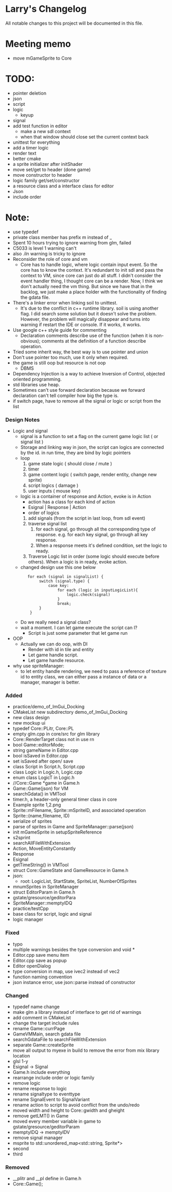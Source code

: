 # Larry's Changelog
All notable changes to this project will be documented in this file.
# Meeting memo
- move mGameSprite to Core
# TODO:
- pointer deletion
- json
- script
- logic
  - keyup
- signal
- add test function in editor
  - make a new sdl context
  - when that window should close set the current context back
- unittest for everything
- add a timer logic 
- render text
- better cmake
- a sprite initializer after initShader
- move set/get to header (done game)
- move constructor to header
- logic family get/set/constructor
- a resource class and a interface class for editor
- Json 
- include order

# Note:
- use typedef
- private class member has prefix m instead of _
- Spent 10 hours trying to ignore warning from glm, failed
- C5033 is level 1 warning can't 
- also .iln warning is tricky to ignore
- Reconsider the role of core and vm
  - Core has to handle logic, where logic contain input event. So the core has
    to know the context. It's redundant to init sdl and pass the context to VM,
    since core can just do all stuff. I didn't consider the event handler thing,
    I thought core can be a render. Now, I think we don't actually need the vm
    thing. But since we have that in the backlog, we just make a place holder
    with the functionality of finding the gdata file.
- There's a linker error when linking soil to unittest.
  - It's due to the conflict in c++ runtime library. soil is using another flag.
    I did search some solution but it doesn't solve the problem. However, the
    problem will magically disappear and turns into warning if restart the IDE
    or console. If it works, it works. 
- Use google c++ style guide for commenting
  - Declaration comments describe use of the function (when it is non-obvious);
    comments at the definition of a function describe operation.
- Tried some inherit way, the best way is to use pointer and union
- Don't use pointer too much, use it only when required.
- the game is still oop but resource is not oop
  - DBMS
- Dependency Injection is a way to achieve Inversion of Control, objected
  oriented programming.
- std libraries use heap.
- Sometimes can't use forward declaration because we forward declaration can't
  tell compiler how big the type is.
- if switch page, have to remove all the signal or logic or script from the list
  




### Design Notes
- Logic and signal
  - signal is a function to set a flag on the current game logic list ( or signal list )
  - Storage and linking way in json, the script can logics are connected by the id. in run time, they are bind by logic pointers
  - loop
    1. game state logic ( should close / mute ) 
    2. timer
    3. game content logic ( switch page, render entity, change new sprite)
    4. script logics ( damage )
    5. user inputs ( mouse key)
  - logic is a container of response and Action, evoke is in Action
    - action has a class for each kind of action
    - Esignal | Response | Action
    - order of logics
    1. add signals (from the script in last loop, from sdl event)
    2. traverse signal list
       1. for each signal, go through all the corresponding type of response. e.g. for each key signal, go through all key response.
       2. When a response meets it's defined condition, set the logic to ready.
    3. Traverse Logic list in order (some logic should execute before others).
       When a logic is in ready, evoke action.
  - changed design use this one below
     ```    
        for each (signal in signalList) {
             switch (signal.type) {
                 case key:
                     for each (logic in inputLogicList){
                         logic.check(signal)
                     }
                     break;
             }
         }
  - Do we really need a signal class?
  - wait a moment. I can let game execute the script can I?
    - Script is just some parameter that let game run
- OOP
  - Actually we can do oop, with DI
    - Render with id in tile and entity 
    - Let game handle script. 
    - Let game handle resource. 
- why use spriteManager: 
    - to let entity handle rendering, we need to pass a reference of texture id to entity class, we can either pass a instance of data or a manager, manager is better.



### Added
- practice/demo_of_ImGui_Docking
- CMakeList new subdirectory demo_of_ImGui_Docking
- new class design
- new mockup ui
- typedef Core::PLitr, Core::PL
- empty glm.cpp in core/src for glm library
- Core::RenderTarget class not in use rn
- bool Game::editorMode;
- string gameName in Editor.cpp 
- bool isSaved in Editor.cpp
- set isSaved after open/ save
- class Script in Script.h, Script.cpp
- class Logic in Logic.h, Logic.cpp
- enum class LogicT in Logic.h 
- //Core::Game *game in Game.h
- Game::Game(json) for VM
- searchGdata() in VMTool
- timer.h, a header-only general timer class in core
- Example sprite 1,2.png
- Sprite::mFilename, Sprite::mSpriteID, and associated operation 
- Sprite::(name,filename, ID)
- serialize of sprites
- parse of sprites in Game and SpriteManager::parse(json)
- init mGameSprite in setupSpriteReference
- s2sprint
- searchAllFileWithExtension
- Action, MoveEntityConstantly
- Response
- Esignal
- getTimeString() in VMTool
- struct Core::GameState and GameResource in Game.h
- json: 
  - root: LogicList, StartState, SpriteList, NumberOfSprites
- mnumSprites in SpriteManager
- struct EditorParam in Game.h
- gstate/gresource/geditorPara 
- SpriteManager::memptyIDQ
- practice/testCpp
- base class for script, logic and signal
- logic manager
### Fixed
- typo
- multiple warnings besides the type conversion and void *
- Editor.cpp save menu item
- Editor.cpp save as popup
- Editor openDialog
- type conversion in map, use ivec2 instead of vec2
- function naming convention 
- json instance error, use json::parse instead of constructor
### Changed
- typedef name change
- make glm a library instead of interface to get rid of warnings
- add comment in CMakeList
- change the target include rules
- rename Game::currPage
- GameVMMain, search gdata file
- searchGdataFile to searchFileWithExtension
- separate Game::createSprite
- move all output to myexe in build to remove the error from mix library location
- glsl 1-y
- Esignal -> Signal
- Game.h include everything
- rearrange include order or logic family
- remove logic
- rename response to logic
- rename signaltype to eventtype
- rename SignalEvent to SignalVariant
- rename action to script to avoid conflict from the undo/redo
- moved width and height to Core::gwidth and gheight
- remove getLMT() in Game
- moved every member variable in game to gstate/gresource/geditorParam
- memptyIDQ -> memptyIDV
- remove signal manager
- msprite to std::unordered_map<std::string, Sprite*>
- second
- third


### Removed
- __plitr and __pl define in Game.h
- Core::Game();


